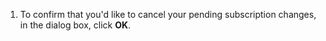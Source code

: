 1. To confirm that you'd like to cancel your pending subscription changes, in the dialog box, click **OK**.
